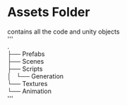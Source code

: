 
# Assets Folder
contains all the code and unity objects   
'''  
.  
├── Prefabs  
├── Scenes  
├── Scripts  
│   └── Generation  
└── Textures  
    └── Animation  
'''  


